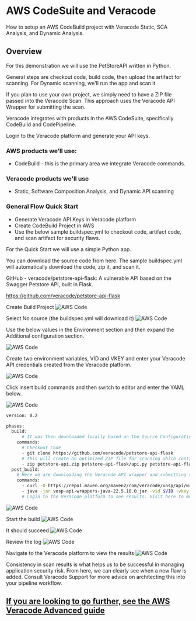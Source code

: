 # AWS CodeSuite and Veracode

How to setup an AWS CodeBuild project with Veracode Static, SCA Analysis, and Dynamic Analysis.

## Overview

For this demonstration we will use the PetStoreAPI written in Python.  

General steps are checkout code, build code, then upload the artifact for scanning.  For Dynamic scanning, we'll run the app and scan it.

If you plan to use your own project, we simply need to have a ZIP file passed into the Veracode Scan.
This approach uses the Veracode API Wrapper for submitting the scan.  

Veracode integrates with products in the AWS CodeSuite, specifically CodeBuild and CodePipeline.

Login to the Veracode platform and generate your API keys.

### AWS products we’ll use:

* CodeBuild - this is the primary area we integrate Veracode commands. 

### Veracode products we'll use

* Static, Software Composition Analysis, and Dynamic API scanning

### General Flow Quick Start
* Generate Veracode API Keys in Veracode platform
* Create CodeBuild Project in AWS
* Use the below sample buildspec.yml to checkout code, artifact code, and scan artifact for security flaws.

For the Quick Start we will use a simple Python app.

You can download the source code from here.  The sample buildspec.yml will automatically download the code, zip it, and scan it.  

GitHub - veracode/petstore-api-flask: A vulnerable API based on the Swagger Petstore API, built in Flask. 

https://github.com/veracode/petstore-api-flask

Create Build Project
![AWS Code](images/1-QuickStart.png)

Select No source (the buildspec.yml will download it)
![AWS Code](images/2-QuickStart.png)

Use the below values in the Environment section and then expand the Additional configuration section.

![AWS Code](images/3-QuickStart.png)

Create two environment variables, VID and VKEY and enter your Veracode API credentials created from the Veracode platform.

![AWS Code](images/4-QuickStart.png)

Click insert build commands and then switch to editor and enter the YAML below.

![AWS Code](images/5-QuickStart.png)

```bash
version: 0.2

phases:
  build:
      # It was then downloaded locally based on the Source Configuration for this project to pull from the S3 bucket."
    commands:
      # Checkout Code
      - git clone https://github.com/veracode/petstore-api-flask
      # this will create an optimized ZIP file for scanning which contains only the files we need.
      - zip petstore-api.zip petstore-api-flask/api.py petstore-api-flask/requirements.txt
  post_build:
    # Here we are downloading the Veracode API wrapper and submitting the app for a Static Policy + SCA scan
    commands:
      - curl -O https://repo1.maven.org/maven2/com/veracode/vosp/api/wrappers/vosp-api-wrappers-java/22.5.10.0/vosp-api-wrappers-java-22.5.10.0.jar
      - java -jar vosp-api-wrappers-java-22.5.10.0.jar -vid $VID -vkey $VKEY -appname AWSCodeBuild-PetStoreAPIv4 -action UploadAndScan -createprofile true -criticality Medium -version $CODEBUILD_BUILD_ID -filepath petstore-api.zip
      # Login to the Veracode platform to see results. Visit here to more options - https://docs.veracode.com/r/r_wrapper_parameters
```

![AWS Code](images/6-QuickStart.png)

Start the build
![AWS Code](images/7-QuickStart.png)

It should succeed
![AWS Code](images/8-QuickStart.png)

Review the log
![AWS Code](images/9-QuickStart.png)

Navigate to the Veracode platform to view the results
![AWS Code](images/10-QuickStart.png)

Consistency in scan results is what helps us to be successful in managing application security risk.  From here, we can clearly see when a new flaw is added.  Consult Veracode Support for more advice on architecting this into your pipeline workflow.

## [If you are looking to go further, see the AWS Veracode Advanced guide](/Advanced)